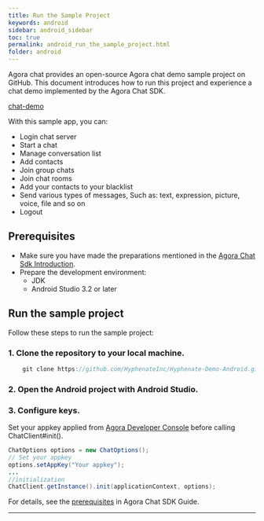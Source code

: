 ```yaml
---
title: Run the Sample Project
keywords: android
sidebar: android_sidebar
toc: true
permalink: android_run_the_sample_project.html
folder: android
---
```


Agora chat provides an open-source Agora chat demo sample project on GitHub. This document introduces how to run this project and experience a chat demo implemented by the Agora Chat SDK.

[chat-demo](https://github.com/HyphenateInc/Hyphenate-Demo-Android)

With this sample app, you can:

- Login chat server
- Start a chat
- Manage conversation list
- Add contacts
- Join group chats
- Join chat rooms
- Add your contacts to your blacklist
- Send various types of messages, Such as: text, expression, picture, voice, file and so on
- Logout

## Prerequisites

* Make sure you have made the preparations mentioned in the [Agora Chat Sdk Introduction](https://hyphenateinc.github.io/android_product_overview.html).
* Prepare the development environment:
    * JDK
    * Android Studio 3.2 or later

## Run the sample project

Follow these steps to run the sample project:
### 1. Clone the repository to your local machine.
```java
    git clone https://github.com/HyphenateInc/Hyphenate-Demo-Android.git
```

### 2. Open the Android project with Android Studio.

### 3. Configure keys.
Set your appkey applied from [Agora Developer Console](http://console.easemob.com) before calling ChatClient#init().
```java
ChatOptions options = new ChatOptions();
// Set your appkey
options.setAppKey("Your appkey");
...
//initialization
ChatClient.getInstance().init(applicationContext, options);
```
For details, see the [prerequisites](https://hyphenateinc.github.io/android_product_overview.html) in Agora Chat SDK Guide.


------------------------------------------------------------------------
